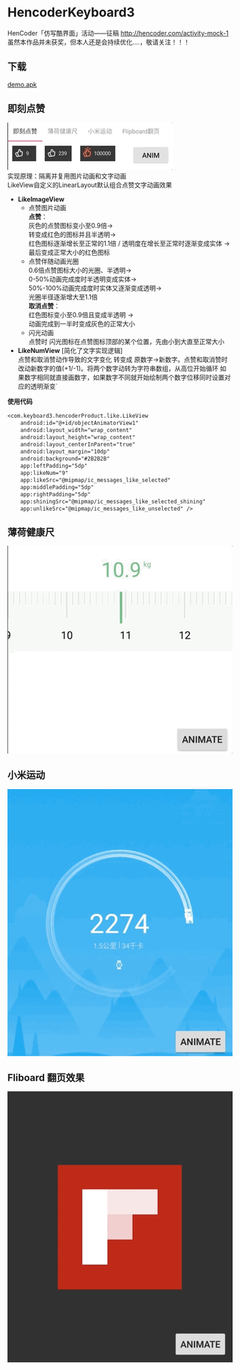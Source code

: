 # HencoderKeyboard3
HenCoder「仿写酷界面」活动——征稿 http://hencoder.com/activity-mock-1 <br>
虽然本作品并未获奖，但本人还是会持续优化....，敬请关注！！！
## 下载
[demo.apk](http://download.fir.im/v2/app/install/59ec1e90ca87a8350800015f?download_token=0dddd880e3eebbc0bbfd62afb4aac0e3&source=update)
## 即刻点赞
![](images/like.gif)<br>
实现原理：隔离并复用图片动画和文字动画<br>
LikeView自定义的LinearLayout默认组合点赞文字动画效果

 - **LikeImageView**
  	- 点赞图片动画
    <br>**点赞**：
    <br>灰色的点赞图标变小至0.9倍-><br>转变成红色的图标并且半透明-><br>红色图标逐渐增长至正常的1.1倍 / 透明度在增长至正常时逐渐变成实体 -><br>最后变成正常大小的红色图标<br>
    - 点赞伴随动画光圈
    <br>0.6倍点赞图标大小的光圈、半透明-><br>0-50%动画完成度时半透明变成实体-><br>50%-100%动画完成度时实体又逐渐变成透明-><br>光圈半径逐渐增大至1.1倍<br>
    **取消点赞**：
    <br>红色图标变小至0.9倍且变成半透明 -><br>动画完成到一半时变成灰色的正常大小
  	- 闪光动画  
    点赞时 闪光图标在点赞图标顶部的某个位置，先由小到大直至正常大小
 - **LikeNumView** [简化了文字实现逻辑]
<br>点赞和取消赞动作导致的文字变化 转变成 原数字->新数字。点赞和取消赞时改动新数字的值(+1/-1)。将两个数字动转为字符串数组，从高位开始循环 如果数字相同就直接画数字，如果数字不同就开始绘制两个数字位移同时设置对应的透明渐变`

**使用代码**
```
<com.keyboard3.hencoderProduct.like.LikeView
    android:id="@+id/objectAnimatorView1"
    android:layout_width="wrap_content"
    android:layout_height="wrap_content"
    android:layout_centerInParent="true"
    android:layout_margin="10dp"
    android:background="#2B2B2B"
    app:leftPadding="5dp"
    app:likeNum="9"
    app:likeSrc="@mipmap/ic_messages_like_selected"
    app:middlePadding="5dp"
    app:rightPadding="5dp"
    app:shiningSrc="@mipmap/ic_messages_like_selected_shining"
    app:unlikeSrc="@mipmap/ic_messages_like_unselected" />
```

## 薄荷健康尺

![](images/ruler.gif)

## 小米运动

![](images/miMove.gif)

## Fliboard 翻页效果

![](images/flipboard.gif)
